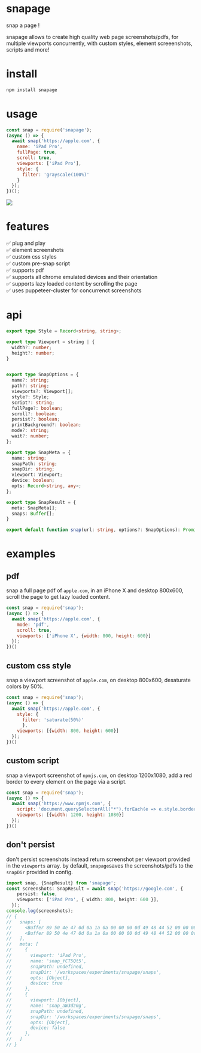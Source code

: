 # snapage
snap a page ! 

snapage allows to create high quality web page screenshots/pdfs, 
for multiple viewports concurrently, with custom styles, element screeenshots, scripts and more!

# install
```bash
npm install snapage
```

# usage
```js
const snap = require('snapage');
(async () => {
  await snap('https://apple.com', {
    name: 'iPad Pro',
    fullPage: true,
    scroll: true,
    viewports: ['iPad Pro'],
    style: {
      filter: 'grayscale(100%)'
    }
  });
})();
```

![](./iPad_Pro.png)

# features
✅ plug and play   
✅ element screenshots   
✅ custom css styles   
✅ custom pre-snap script   
✅ supports pdf   
✅ supports all chrome emulated devices and their orientation   
✅ supports lazy loaded content by scrolling the page   
✅ uses puppeteer-cluster for concurrenct screenshots   

# api
```typescript
export type Style = Record<string, string>;

export type Viewport = string | {
  width?: number;
  height?: number;
}


export type SnapOptions = {
  name?: string;
  path?: string;
  viewports?: Viewport[];
  style?: Style;
  script?: string;
  fullPage?: boolean;
  scroll?: boolean;
  persist?: boolean;
  printBackground?: boolean;
  mode?: string;
  wait?: number;
};

export type SnapMeta = {
  name: string;
  snapPath: string;
  snapDir: string;
  viewport: Viewport;
  device: boolean;
  opts: Record<string, any>;
};

export type SnapResult = {
  meta: SnapMeta[];
  snaps: Buffer[];
}

export default function snap(url: string, options?: SnapOptions): Promise<SnapResult>;
```
# examples
## pdf
snap a full page pdf of `apple.com`, in an iPhone X and desktop 800x600, scroll the page to get lazy loaded content.
```javascript
const snap = require('snap');
(async () => {
  await snap('https://apple.com', {
    mode: 'pdf', 
    scroll: true, 
    viewports: ['iPhone X', {width: 800, height: 600}]
  });
})()
```

## custom css style
snap a viewport screenshot of `apple.com`, on desktop 800x600, desaturate colors by 50%.   
```javascript
const snap = require('snap');
(async () => {
  await snap('https://apple.com', {
    style: {
      filter: 'saturate(50%)'
      }, 
    viewports: [{width: 800, height: 600}]
  });
})()
```

## custom script
snap a viewport screenshot of `npmjs.com`, on desktop 1200x1080, add a red border to every element on the page via a script.
```javascript
const snap = require('snap');
(async () => {
  await snap('https://www.npmjs.com', {
    script: 'document.querySelectorAll("*").forEach(e => e.style.border = "1px solid red")',
    viewports: [{width: 1200, height: 1080}]
  });
})()
```

## don't persist
don't persist screenshots instead return screenshot per viewport provided in the `viewports` array.
by default, `snapage`saves the screenshots/pdfs to the `snapDir` provided in config.   
```typescript
import snap, {SnapResult} from 'snapage';
const screenshots: SnapResult = await snap('https://google.com', {
    persist: false,
    viewports: ['iPad Pro', { width: 800, height: 600 }],
  });
console.log(screenshots);
// {
//   snaps: [
//     <Buffer 89 50 4e 47 0d 0a 1a 0a 00 00 00 0d 49 48 44 52 00 00 08 00 00 00 0a ac 08 06 00 00 00 4b e6 13 8c 00 00 00 01 73 52 47 42 00 ae ce 1c e9 00 00 20 00 ... 204866 more bytes>,
//     <Buffer 89 50 4e 47 0d 0a 1a 0a 00 00 00 0d 49 48 44 52 00 00 0c 80 00 00 09 60 08 06 00 00 00 4a f8 ad 5d 00 00 00 01 73 52 47 42 00 ae ce 1c e9 00 00 20 00 ... 638779 more bytes>
//   ],
//   meta: [
//     {
//       viewport: 'iPad Pro',
//       name: 'snap_YCT5Qt5',
//       snapPath: undefined,
//       snapDir: '/workspaces/experiments/snapage/snaps',
//       opts: [Object],
//       device: true
//     },
//     {
//       viewport: [Object],
//       name: 'snap_aW3dz0g',
//       snapPath: undefined,
//       snapDir: '/workspaces/experiments/snapage/snaps',
//       opts: [Object],
//       device: false
//     },
//   ]
// }
```

